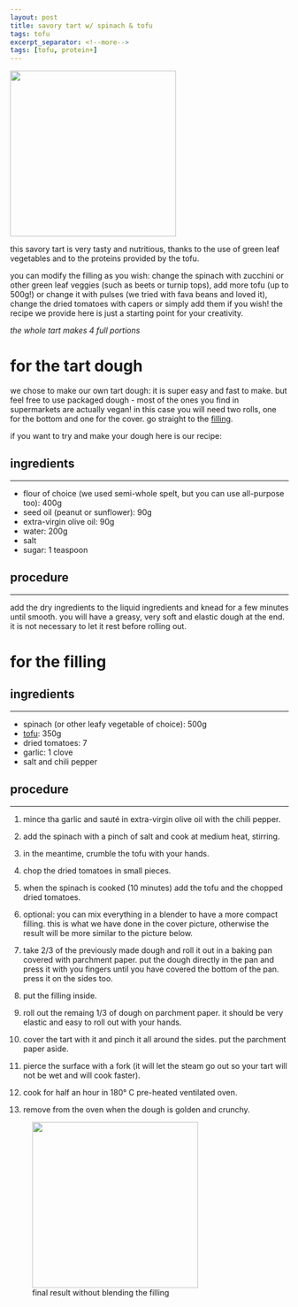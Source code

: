 ```yaml
---
layout: post
title: savory tart w/ spinach & tofu
tags: tofu
excerpt_separator: <!--more-->
tags: [tofu, protein+]
---
```


 <img src="../../../images/savory-tart-blended.jpeg" width="300">
 
 <!--more-->

this savory tart is very tasty and nutritious, thanks to the use of green leaf vegetables and to the proteins provided by the tofu. 

you can modify the filling as you wish: change the spinach with zucchini or other green leaf veggies (such as beets or turnip tops), add more tofu (up to 500g!) or change it with pulses (we tried with fava beans and loved it), change the dried tomatoes with capers or simply add them if you wish! 
the recipe we provide here is just a starting point for your creativity.

*the whole tart makes 4 full portions*

# for the tart dough
we chose to make our own tart dough: it is super easy and fast to make. but feel free to use packaged dough - most of the ones you find in supermarkets are actually vegan! in this case you will need two rolls, one for the bottom and one for the cover. go straight to the [filling](#for-the-filling).

if you want to try and make your dough here is our recipe:

## ingredients
---

- flour of choice (we used semi-whole spelt, but you can use all-purpose too): 400g
- seed oil (peanut or sunflower): 90g
- extra-virgin olive oil: 90g
- water: 200g
- salt
- sugar: 1 teaspoon
  
## procedure
---

add the dry ingredients to the liquid ingredients and knead for a few minutes until smooth. you will have a greasy, very soft and elastic dough at the end. it is not necessary to let it rest before rolling out.

# for the filling

## ingredients
---

- spinach (or other leafy vegetable of choice): 500g
- [tofu](https://fagiolini.github.io/guide-tofu/): 350g
- dried tomatoes: 7
- garlic: 1 clove
- salt and chili pepper

## procedure
---

1. mince tha garlic and sauté in extra-virgin olive oil with the chili pepper.
   
2. add the spinach with a pinch of salt and cook at medium heat, stirring.
   
3. in the meantime, crumble the tofu with your hands.
   
4. chop the dried tomatoes in small pieces.
   
5. when the spinach is cooked (10 minutes) add the tofu and the chopped dried tomatoes.
   
6. optional: you can mix everything in a blender to have a more compact filling. this is what we have done in the cover picture, otherwise the result will be more similar to the picture below. 
   
7. take 2/3 of the previously made dough and roll it out in a baking pan covered with parchment paper. put the dough directly in the pan and press it with you fingers until you have covered the bottom of the pan. press it on the sides too.
   
8. put the filling inside.
   
9.  roll out the remaing 1/3 of dough on parchment paper. it should be very elastic and easy to roll out with your hands.
    
10. cover the tart with it and pinch it all around the sides. put the parchment paper aside.
    
11. pierce the surface with a fork (it will let the steam go out so your tart will not be wet and will cook faster).
    
12. cook for half an hour in 180° C pre-heated ventilated oven.
    
13. remove from the oven when the dough is golden and crunchy.

<figure class="image">
 <img src="../../../images/savory-tart.jpeg" width="300">
  <figcaption>final result without blending the filling</figcaption>
</figure>
